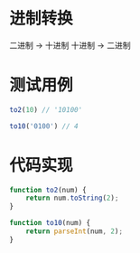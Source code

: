 # 进制转换
二进制 -> 十进制
十进制 -> 二进制

# 测试用例
```javascript
to2(10) // '10100'

to10('0100') // 4
```

# 代码实现
```javascript
function to2(num) {
	return num.toString(2);	
}

function to10(num) {
	return parseInt(num, 2);
}
```
